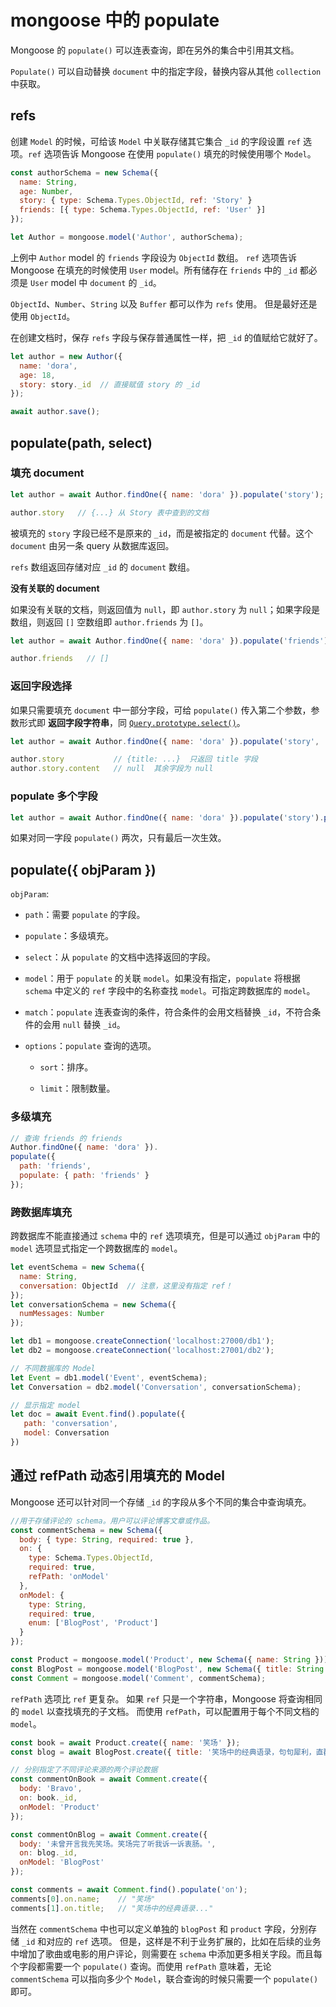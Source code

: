 # mongoose 中的 populate

Mongoose 的 `populate()` 可以连表查询，即在另外的集合中引用其文档。

`Populate()` 可以自动替换 `document` 中的指定字段，替换内容从其他 `collection` 中获取。

## refs

创建 `Model` 的时候，可给该 `Model` 中关联存储其它集合 `_id` 的字段设置 `ref` 选项。`ref` 选项告诉 Mongoose 在使用 `populate()` 填充的时候使用哪个 `Model`。

```js
const authorSchema = new Schema({
  name: String,
  age: Number,
  story: { type: Schema.Types.ObjectId, ref: 'Story' }
  friends: [{ type: Schema.Types.ObjectId, ref: 'User' }]
});

let Author = mongoose.model('Author', authorSchema);
```

上例中 `Author` model 的 `friends` 字段设为 `ObjectId` 数组。 `ref` 选项告诉 Mongoose 在填充的时候使用 `User` model。所有储存在 `friends` 中的 `_id` 都必须是 `User` model 中 `document` 的 `_id`。

`ObjectId`、`Number`、`String` 以及 `Buffer` 都可以作为 `refs` 使用。 但是最好还是使用 `ObjectId`。

在创建文档时，保存 `refs` 字段与保存普通属性一样，把 `_id` 的值赋给它就好了。

```js
let author = new Author({
  name: 'dora',
  age: 18,
  story: story._id  // 直接赋值 story 的 _id
});

await author.save();
```

## populate(path, select)

### 填充 document

```js
let author = await Author.findOne({ name: 'dora' }).populate('story');

author.story   // {...} 从 Story 表中查到的文档
```

被填充的 `story` 字段已经不是原来的 `_id`，而是被指定的 `document` 代替。这个 `document` 由另一条 query 从数据库返回。

`refs` 数组返回存储对应 `_id` 的 `document` 数组。

**没有关联的 document**

如果没有关联的文档，则返回值为 `null`，即 `author.story` 为 `null`；如果字段是数组，则返回 `[]` 空数组即 `author.friends` 为 `[]`。

```js
let author = await Author.findOne({ name: 'dora' }).populate('friends');

author.friends   // []
```

### 返回字段选择

如果只需要填充 `document` 中一部分字段，可给 `populate()` 传入第二个参数，参数形式即 **返回字段字符串**，同 [`Query.prototype.select()`](https://mongoosejs.com/docs/api.html#query_Query-select)。

```js
let author = await Author.findOne({ name: 'dora' }).populate('story', 'title -_id');

author.story           // {title: ...}  只返回 title 字段
author.story.content   // null  其余字段为 null
```

### populate 多个字段

```js
let author = await Author.findOne({ name: 'dora' }).populate('story').populate('friends');
```

如果对同一字段 `populate()` 两次，只有最后一次生效。

## populate({ objParam })

`objParam`:

- `path`：需要 `populate` 的字段。

- `populate`：多级填充。

- `select`：从 `populate` 的文档中选择返回的字段。

- `model`：用于 `populate` 的关联 `model`。如果没有指定，`populate` 将根据 `schema` 中定义的 `ref` 字段中的名称查找 `model`。可指定跨数据库的 `model`。

- `match`：`populate` 连表查询的条件，符合条件的会用文档替换 `_id`，不符合条件的会用 `null` 替换 `_id`。

- `options`：`populate` 查询的选项。

  - `sort`：排序。

  - `limit`：限制数量。

### 多级填充

```js
// 查询 friends 的 friends
Author.findOne({ name: 'dora' }).
populate({
  path: 'friends',
  populate: { path: 'friends' }
});
```

### 跨数据库填充

跨数据库不能直接通过 `schema` 中的 `ref` 选项填充，但是可以通过 `objParam` 中的 `model` 选项显式指定一个跨数据库的 `model`。

```js
let eventSchema = new Schema({
  name: String,
  conversation: ObjectId  // 注意，这里没有指定 ref！
});
let conversationSchema = new Schema({
  numMessages: Number
});

let db1 = mongoose.createConnection('localhost:27000/db1');
let db2 = mongoose.createConnection('localhost:27001/db2');

// 不同数据库的 Model
let Event = db1.model('Event', eventSchema);
let Conversation = db2.model('Conversation', conversationSchema);

// 显示指定 model
let doc = await Event.find().populate({
   path: 'conversation', 
   model: Conversation 
})
```

## 通过 refPath 动态引用填充的 Model

Mongoose 还可以针对同一个存储 `_id` 的字段从多个不同的集合中查询填充。

```js
//用于存储评论的 schema。用户可以评论博客文章或作品。
const commentSchema = new Schema({
  body: { type: String, required: true },
  on: {
    type: Schema.Types.ObjectId,
    required: true,
    refPath: 'onModel'
  },
  onModel: {
    type: String,
    required: true,
    enum: ['BlogPost', 'Product']
  }
});

const Product = mongoose.model('Product', new Schema({ name: String }));
const BlogPost = mongoose.model('BlogPost', new Schema({ title: String }));
const Comment = mongoose.model('Comment', commentSchema);
```

`refPath` 选项比 `ref` 更复杂。 如果 `ref` 只是一个字符串，Mongoose 将查询相同的 `model` 以查找填充的子文档。 而使用 `refPath`，可以配置用于每个不同文档的 `model`。

```js
const book = await Product.create({ name: '笑场' });
const blog = await BlogPost.create({ title: '笑场中的经典语录，句句犀利，直戳人心' });

// 分别指定了不同评论来源的两个评论数据
const commentOnBook = await Comment.create({
  body: 'Bravo',
  on: book._id,
  onModel: 'Product'
});

const commentOnBlog = await Comment.create({
  body: '未曾开言我先笑场。笑场完了听我诉一诉衷肠。',
  on: blog._id,
  onModel: 'BlogPost'
});
```

```js
const comments = await Comment.find().populate('on');
comments[0].on.name;    // "笑场"
comments[1].on.title;   // "笑场中的经典语录..."
```

当然在 `commentSchema` 中也可以定义单独的 `blogPost` 和 `product` 字段，分别存储 `_id` 和对应的 `ref` 选项。 但是，这样是不利于业务扩展的，比如在后续的业务中增加了歌曲或电影的用户评论，则需要在 `schema` 中添加更多相关字段。而且每个字段都需要一个 `populate()` 查询。而使用 `refPath` 意味着，无论 `commentSchema` 可以指向多少个 `Model`，联合查询的时候只需要一个 `populate()` 即可。
